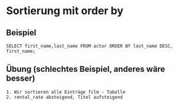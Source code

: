 # Sortierung mit order by 

## Beispiel 

```
SELECT first_name,last_name FROM actor ORDER BY last_name DESC, first_name;

```

## Übung (schlechtes Beispiel, anderes wäre besser) 

```
1. Wir sortieren alle Einträge film - Tabelle 
2. rental_rate absteigend, Titel aufsteigend 
```
